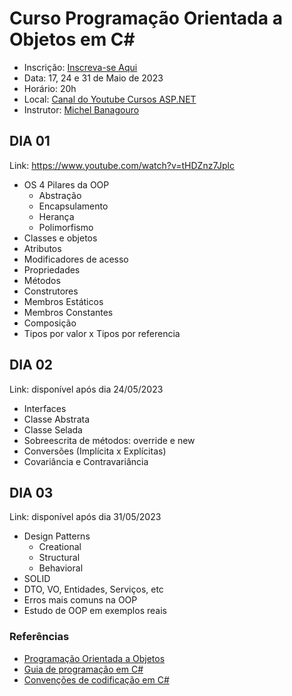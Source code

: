 # Curso Programação Orientada a Objetos em C#

* Inscrição: [Inscreva-se Aqui](https://lp.cursosdeaspnet.com.br/curso-poo-csharp-online-gratuito)
* Data: 17, 24 e 31 de Maio de 2023
* Horário: 20h
* Local: [Canal do Youtube Cursos ASP.NET](https://www.youtube.com/@cursosaspnet)
* Instrutor: [Michel Banagouro](https://www.linkedin.com/in/mbanagouro/)

## DIA 01

Link: https://www.youtube.com/watch?v=tHDZnz7Jplc

* OS 4 Pilares da OOP
  * Abstração
  * Encapsulamento
  * Herança
  * Polimorfismo
* Classes e objetos
* Atributos
* Modificadores de acesso
* Propriedades
* Métodos
* Construtores
* Membros Estáticos
* Membros Constantes
* Composição
* Tipos por valor x Tipos por referencia

## DIA 02

Link: disponível após dia 24/05/2023

* Interfaces
* Classe Abstrata
* Classe Selada
* Sobreescrita de métodos: override e new
* Conversões (Implícita x Explícitas)
* Covariância e Contravariância

## DIA 03

Link: disponível após dia 31/05/2023

* Design Patterns
  * Creational
  * Structural 
  * Behavioral	
* SOLID
* DTO, VO, Entidades, Serviços, etc
* Erros mais comuns na OOP
* Estudo de OOP em exemplos reais

### Referências

* [Programação Orientada a Objetos](https://learn.microsoft.com/pt-br/dotnet/csharp/fundamentals/object-oriented/)
* [Guia de programação em C#](https://learn.microsoft.com/pt-br/dotnet/csharp/programming-guide/)
* [Convenções de codificação em C#](https://learn.microsoft.com/pt-br/dotnet/csharp/fundamentals/coding-style/coding-conventions)
